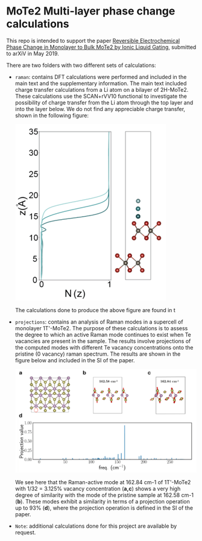 # MoTe2 Multi-layer phase change calculations

This repo is intended to support the
paper
[Reversible Electrochemical Phase Change in Monolayer to Bulk MoTe2 by Ionic Liquid Gating](https://arxiv.org/abs/1905.12746),
submitted to arXiV in May 2019.

There are two folders with two different sets of calculations:

- `raman`: contains DFT calculations were performed and included in
  the main text and the supplementary information.  The main text
  included charge transfer calculations from a Li atom on a bilayer of
  2H-MoTe2. These calculations use the SCAN+rVV10 functional to
  investigate the possibility of charge transfer from the Li atom
  through the top layer and into the layer below. We do not find any
  appreciable charge transfer, shown in the following figure:

  <img src="lithiation/pics/Li-bilayer.png" width="400px"/>

  The calculations done to produce the above figure are found in t

- `projections`: contains an analysis of Raman modes in a supercell of
  monolayer 1T'-MoTe2. The purpose of these calculations is to assess
  the degree to which an active Raman mode continues to exist when Te
  vacancies are present in the sample.  The results involve
  projections of the computed modes with different Te vacancy
  concentrations onto the pristine (0 vacancy) raman spectrum. The
  results are shown in the figure below and included in the SI of the
  paper.
  
  <img src="projections/analysis/pics/sifigure.png" width="500px" />
  
  We see here that the Raman-active mode at 162.84 cm-1 of 1T'-MoTe2
  with 1/32 = 3.125% vacancy concentration (**a,c**) shows a very high
  degree of similarity with the mode of the pristine sample at 162.58
  cm-1 (**b**). These modes exhibit a similarity in terms of a
  projection operation up to 93% (**d**), where the projection
  operation is defined in the SI of the paper.
  
  
  
- `Note`: additional calculations done for this project are available
  by request.
